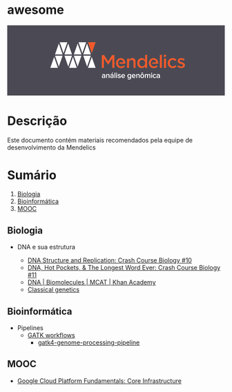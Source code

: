 # awesome

![icon](icon.png)

# Descrição

Este documento contém materiais recomendados pela equipe de desenvolvimento da Mendelics

# Sumário

1. [Biologia](#biologia)
1. [Bioinformática](#bioinformática)
1. [MOOC](#mooc)

## Biologia

- DNA e sua estrutura

    - [DNA Structure and Replication: Crash Course Biology #10](https://www.youtube.com/watch?v=8kK2zwjRV0M)
    - [DNA, Hot Pockets, & The Longest Word Ever: Crash Course Biology #11](https://www.youtube.com/watch?v=itsb2SqR-R0)
    - [DNA | Biomolecules | MCAT | Khan Academy](https://youtu.be/AmOO4j0E408)
    - [Classical genetics](https://www.khanacademy.org/science/high-school-biology/hs-classical-genetics)

## Bioinformática

- Pipelines
    - [GATK workflows](https://github.com/gatk-workflows/)
        - [gatk4-genome-processing-pipeline](https://github.com/gatk-workflows/gatk4-genome-processing-pipeline)

## MOOC

- [Google Cloud Platform Fundamentals: Core Infrastructure](https://www.coursera.org/learn/gcp-fundamentals)
